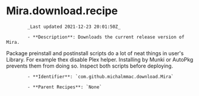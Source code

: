 # Mira.download.recipe

            _Last updated 2021-12-23 20:01:50Z_

            - **Description**: Downloads the current release version of Mira.

Package preinstall and postinstall scripts do a lot of neat things in user's Library. For example thex disable Plex helper. Installing by Munki or AutoPkg prevents them from doing so. Inspect both scripts before deploying.


            - **Identifier**: `com.github.michalmmac.download.Mira`

            - **Parent Recipes**: `None`

